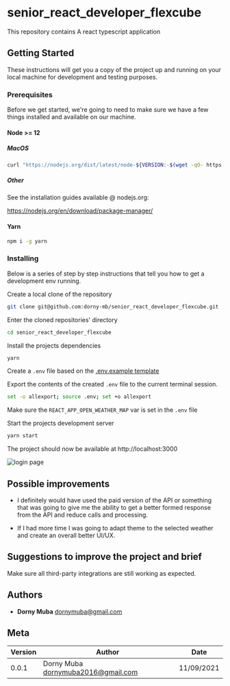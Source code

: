 # senior_react_developer_flexcube

This repository contains A react typescript application

## Getting Started

These instructions will get you a copy of the project up and running on your local machine for development and testing purposes.

### Prerequisites

Before we get started, we're going to need to make sure we have a few things installed and available on our machine.

#### Node >= 12

##### MacOS

```bash
curl "https://nodejs.org/dist/latest/node-${VERSION:-$(wget -qO- https://nodejs.org/dist/latest/ | sed -nE 's|.*>node-(.*)\.pkg</a>.*|\1|p')}.pkg" > "$HOME/Downloads/node-latest.pkg" && sudo installer -store -pkg "$HOME/Downloads/node-latest.pkg" -target "/"
```

##### Other

See the installation guides available @ nodejs.org:

https://nodejs.org/en/download/package-manager/

#### Yarn

```bash
npm i -g yarn
```

### Installing

Below is a series of step by step instructions that tell you how to get a development env running.

Create a local clone of the repository

```bash
git clone git@github.com:dorny-mb/senior_react_developer_flexcube.git
```

Enter the cloned repositories' directory

```bash
cd senior_react_developer_flexcube
```

Install the projects dependencies

```bash
yarn
```

Create a `.env` file based on the [.env.example template](.env.example)

Export the contents of the created `.env` file to the current terminal session.

```bash
set -o allexport; source .env; set +o allexport
```

Make sure the `REACT_APP_OPEN_WEATHER_MAP` var is set in the `.env` file

Start the projects development server

```bash
yarn start
```

The project should now be available at http://localhost:3000

![login page](https://i.imgur.com/N2Kv2UV.png)

## Possible improvements

- I definitely would have used the paid version of the API or something that was going to give me the ability to get a better formed response from the API and reduce calls and processing.

- If I had more time I was going to adapt theme to the selected weather and create an overall better UI/UX.

## Suggestions to improve the project and brief

Make sure all third-party integrations are still working as expected.

## Authors

- **Dorny Muba** <dornymuba@gmail.com>

## Meta

| Version | Author                               | Date       |
| ------- | ------------------------------------ | ---------- |
| 0.0.1   | Dorny Muba <dornymuba2016@gmail.com> | 11/09/2021 |
